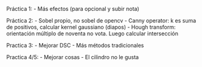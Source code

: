Práctica 1:
    - Más efectos (para opcional y subir nota)

Práctica 2:
    - Sobel propio, no sobel de opencv
    - Canny operator: k es suma de positivos, calcular kernel gaussiano (diapos)
    - Hough transform: orientación múltiplo de noventa no vota. Luego calcular intersección

Practica 3:
    - Mejorar DSC
    - Más métodos tradicionales

Practica 4/5:
    - Mejorar cosas
    - El cilindro no le gusta
